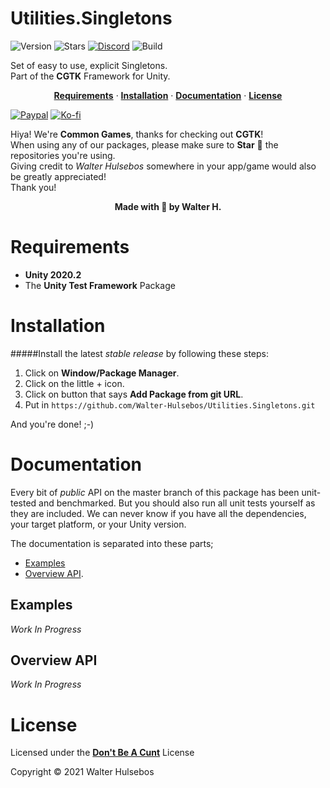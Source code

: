 # Utilities.Singletons

![Version](https://img.shields.io/github/package-json/v/Walter-Hulsebos/Utilities.Singletons?style=for-the-badge)
![Stars](https://img.shields.io/github/stars/Walter-Hulsebos/Utilities.Singletons?color=orange&style=for-the-badge)
[![Discord](https://img.shields.io/discord/763171539763462144?color=%237289DA&label=discord&logo=discord&style=for-the-badge)](https://discord.gg/S9wHQ96)
![Build](https://img.shields.io/badge/build-passing-brightgreen.svg?style=for-the-badge)

Set of easy to use, explicit Singletons.
<br>Part of the **CGTK** Framework for Unity.

<!-- toc -->
<div align="center">

[**Requirements**](#Requirements) 
&middot;
[**Installation**](#Installation) 
&middot;
[**Documentation**](#Documentation) 
&middot;
[**License**](./LICENSE.md)

</div>
<!-- tocstop -->

[![Paypal](https://img.shields.io/badge/sponsor_the_project-donate-E12C9A.svg?style=for-the-badge)](https://paypal.me/walthaynes)
[![Ko-fi](https://www.ko-fi.com/img/githubbutton_sm.svg)](https://ko-fi.com/walterhulsebos)


Hiya! We're **Common Games**, thanks for checking out **CGTK**!
<br> 
When using any of our packages, please make sure to **Star** 🌟 the repositories you're using.
<br>
Giving credit to *Walter Hulsebos* somewhere in your app/game would also be greatly appreciated!
<br> 
Thank you!

<div align="center"> <b>Made with 💖 by Walter H.</b> </div>

# Requirements

- **Unity 2020.2**
- The **Unity Test Framework** Package

# Installation

#####Install the latest *stable release* by following these steps:

1. Click on **Window/Package Manager**.
2. Click on the little + icon.
3. Click on button that says **Add Package from git URL**.
4. Put in `https://github.com/Walter-Hulsebos/Utilities.Singletons.git`

And you're done! ;-)

# Documentation

Every bit of *public* API on the master branch of this package has been unit-tested and benchmarked.
But you should also run all unit tests yourself as they are included. 
We can never know if you have all the dependencies, your target platform, or your Unity version. 

The documentation is separated into these parts; 
- [Examples](#examples)
- [Overview API](#overview-api).

## Examples

*Work In Progress*

## Overview API

*Work In Progress*

# License

Licensed under the [**Don't Be A Cunt**](./LICENSE.md) License

Copyright © 2021 Walter Hulsebos
